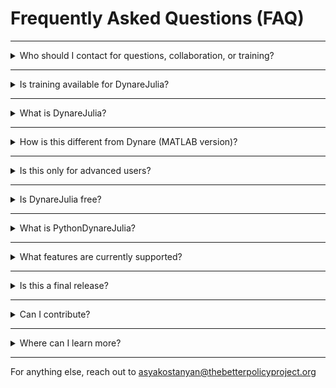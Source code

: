 # Frequently Asked Questions (FAQ)

---

<details>
<summary>Who should I contact for questions, collaboration, or training?</summary>

For any questions about using DynareJulia, contributing to the project, or organizing training sessions and workshops, please contact:  
**Asya Kostanyan** – [asyakostanyan@thebetterpolicyproject.org](mailto:asyakostanyan@thebetterpolicyproject.org)

</details>

---

<details>
<summary>Is training available for DynareJulia?</summary>

Yes! We offer **ongoing training opportunities** through The Better Policy Project, including:

- Introductory courses on DynareJulia and macroeconomic modeling  
- Hands-on workshops on scenario analysis, ENDOCRED and DSGE models  
- Custom trainings for central banks and research teams

To request training or schedule a session, contact [asyakostanyan@thebetterpolicyproject.org](mailto:asyakostanyan@thebetterpolicyproject.org)

</details>

---

<details>
<summary>What is DynareJulia?</summary>

DynareJulia is an open-source modeling engine written in Julia that builds on the well-established **Dynare for MATLAB/Octave** framework.  
It supports solving, simulating, and analyzing macroeconomic models written in `.mod` files — including support for perfect foresight, stochastic simulations, and modular frameworks like **ENDOCRED**.

</details>

---

<details>
<summary>How is this different from Dynare (MATLAB version)?</summary>

DynareJulia reimplements many of the core features of Dynare in **pure Julia**, which offers:

- ✅ Faster performance on large simulations  
- ✅ Better modularity and flexibility  
- ✅ Full integration with the Julia package ecosystem (e.g., `Plots.jl`, `DataFrames.jl`)  
- ✅ No need for MATLAB licenses or proprietary software

However, some advanced Dynare (MATLAB) features are still under development.

</details>

---

<details>
<summary>Is this only for advanced users?</summary>

No! DynareJulia is designed for both:

- **Beginner users** learning DSGE modeling through `.mod` files and visual outputs  
- **Advanced users** developing modular, nonlinear, or multi-country models

If you’re familiar with Dynare in MATLAB or FPAS-style modeling, you can switch to DynareJulia easily.

</details>

---

<details>
<summary>Is DynareJulia free?</summary>

Yes. DynareJulia is **100% free and open source** — and it will remain that way.  
You can use it, modify it, and redistribute it under its permissive license.

</details>

---

<details>
<summary>What is PythonDynareJulia?</summary>

**PythonDynareJulia** is a new project under development that provides a **Python-based frontend for DynareJulia**.

Its goals are to:

- Make DynareJulia more accessible to economists familiar with Python  
- Offer a GUI-like interface for loading, solving, and simulating `.mod` files  
- Integrate `Dynare.jl` as the computational backend while using Python for:  
  - Input/output  
  - Visualization (`matplotlib`, `seaborn`)  
  - Notebook-based interaction (e.g., Jupyter)

This allows users to benefit from Julia's performance **without leaving their Python workflow**.

> 📌 The PythonDynareJulia interface will be fully free and open source. More details coming soon!

</details>

---

<details>
<summary>What features are currently supported?</summary>

- Solving DSGE and perfect foresight models  
- `@dynare` macro and `Dynare.run_model()` interface  
- Visualizing IRFs with `Plots.jl`  
- Multiple-model comparison  
- Integration with custom Julia scripts

</details>

---

<details>
<summary>Is this a final release?</summary>

Not yet. DynareJulia is actively under development.

</details>

---

<details>
<summary>Can I contribute?</summary>

Yes, contributors are welcome! You can:

- Submit feedback via email  
- Share your own `.mod` and `.jl` examples  
- Help write docs or tutorials

</details>

---

<details>
<summary>Where can I learn more?</summary>

Explore:

- [Video Tutorials](video-tutorials.md)  
- [Simple Model Walkthrough](simple-model.md)  
- [ENDOCRED Use Case](endocred.md)  
- [Official Research](https://www.thebetterpolicyproject.org/research-papers)

Also see the official DynareJulia repositories:

- [DynareJulia GitHub repository](https://github.com/DynareJulia/Dynare.jl)  
- [DynareJulia Documentation](https://dynarejulia.github.io/Dynare.jl/dev/)

</details>

---

For anything else, reach out to [asyakostanyan@thebetterpolicyproject.org](mailto:asyakostanyan@thebetterpolicyproject.org)
